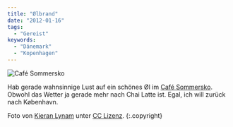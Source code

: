 ```yaml
---
title: "Ølbrand"
date: "2012-01-16"
tags:
  - "Gereist"
keywords:
  - "Dänemark"
  - "Kopenhagen"
---
```


![Café Sommersko](/img/codecandies/cafesommersko.jpg)

Hab gerade wahnsinnige Lust auf ein schönes Øl im [Café Sommersko](http://www.cafesommersko.dk/). Obwohl das Wetter ja gerade mehr nach Chai Latte ist. Egal, ich will zurück nach København.

Foto von [Kieran Lynam](http://www.flickr.com/photos/kieranlynam/) unter [CC Lizenz](http://creativecommons.org/licenses/by/2.0/). {:.copyright}
